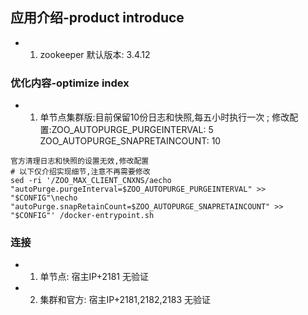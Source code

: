 ## 应用介绍-product introduce
- 1. zookeeper  默认版本: 3.4.12

### 优化内容-optimize index
- 1. 单节点集群版:目前保留10份日志和快照,每五小时执行一次 ;   修改配置:ZOO_AUTOPURGE_PURGEINTERVAL: 5   ZOO_AUTOPURGE_SNAPRETAINCOUNT: 10

```
官方清理日志和快照的设置无效,修改配置
# 以下仅介绍实现细节,注意不再需要修改
sed -ri '/ZOO_MAX_CLIENT_CNXNS/aecho "autoPurge.purgeInterval=$ZOO_AUTOPURGE_PURGEINTERVAL" >> "$CONFIG"\necho "autoPurge.snapRetainCount=$ZOO_AUTOPURGE_SNAPRETAINCOUNT" >> "$CONFIG"' /docker-entrypoint.sh
```

### 连接
- 1. 单节点: 宿主IP+2181    无验证
- 2. 集群和官方:  宿主IP+2181,2182,2183    无验证

